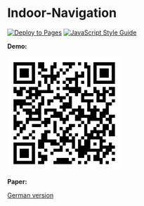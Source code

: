# Indoor-Navigation

[![Deploy to Pages](https://github.com/danielgilbers/indoor-navigation/actions/workflows/static.yml/badge.svg)](https://github.com/danielgilbers/indoor-navigation/actions/workflows/static.yml)
[![JavaScript Style Guide](https://img.shields.io/badge/code_style-standard-brightgreen.svg)](https://standardjs.com)

**Demo:**

[![Demo Link](/img/demo-link.png)](https://danielgilbers.github.io/indoor-navigation/)

**Paper:**

[German version](SEuSI_Gruppe1_Fallstudie_Freier_Fröhlich_Gilbers_Lepp_WI22_public.pdf)
